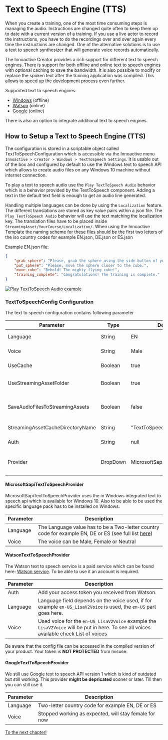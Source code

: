 # Text to Speech Engine (TTS)

When you create a training, one of the most time consuming steps is managing the audio. Instructions are changed quite often to keep them up to date with a current version of a training. If you use a live actor to record the instructions, you have to do the recordings over and over again every time the instructions are changed. One of the alternative solutions is to use a text to speech synthesizer that will generate voice records automatically. 

The Innoactive Creator provides a rich support for different text to speech engines. There is support for both offline and online text to speech engines with optional caching to save the bandwidth. It is also possible to modify or replace the spoken text after the training application was compiled. This allows to speed up the development process even further.

Supported text to speech engines:

* [Windows](#microsoftsapitexttospeechprovider) (offline)
* [Watson](#watsontexttospeechprovider) (online)
* [Google](#googletexttospeechprovider) (online)

There is also an option to integrate additional text to speech engines.

## How to Setup a Text to Speech Engine (TTS)
The configuration is stored in a scriptable object called TextToSpeechConfiguration which is accessible via the Innoactive menu `Innoactive > Creator > Windows > TextToSpeech Settings`. It is usable out of the box and configured by default to use the Windows text to speech API which allows to create audio files on any Windows 10 machine without internet connection.
 
To play a text to speech audio use the `Play TextToSpeech Audio` behavior which is a behavior provided by the TextToSpeech component. Adding a text in the default text field is enough to get an audio line generated.
 
Handling multiple languages can be done by using the `Localization` feature. The different translations are stored as key value pairs within a json file. The `Play TextToSpeech Audio` behavior will use the text matching the localization key. The translation files have to be placed inside `StreamingAsset/YourCourse/Localization/`. When using the Innoactive Template the naming scheme for these files should be the first two letters of the iso country codes for example EN.json, DE.json or ES.json

Example EN.json file:
```json
{
    "grab_sphere": "Please, grab the sphere using the side button of your controller.",
    "put_sphere": "Please, move the sphere closer to the cube.",
    "move_cube": "Behold! The mighty flying cube!",
    "training_complete": "Congratulations! The training is complete."
}
```

[![Play TextToSpeech Audio example](../images/developer/play-text-to-speech-example.png)](../images/developer/play-text-to-speech-example.png "A play audio behavior configured to use a localization key")

### TextToSpeechConfig Configuration

The text to speech configuration contains following parameter

Parameter | Type | Default Value | Required | Description
--- | --- | --- | --- | ---
Language | String | EN | Yes | Language which should be used, depends on the chosen provider.
Voice | String | Male | Yes | Voice that should be used, depends on the chosen provider.
UseCache | Boolean | true | No | Will cache the audio files to prevent redownloading it everytime.
UseStreamingAssetFolder | Boolean | true | No | Will use the StreamingAsset folder as additional place to keep the cached audio files.
SaveAudioFilesToStreamingAssets | Boolean | false | No | Triggers the engine to store the created audio files in the StreamingAsset folder, used for creating the default audio files.
StreamingAssetCacheDirectoryName | String | "TextToSpeech" | No | Subfolder of the StreamingAsset path used to store the files.
Auth | String | null | No | Used to authenticate at the provider, if required.
Provider | DropDown | MicrosoftSapiTextToSpeechProvider | Yes | Provider used `GoogleTextToSpeechProvider`, `WatsonTextToSpeechProvider`, `MicrosoftSapiTextToSpeechProvider`

#### MicrosoftSapiTextToSpeechProvider

MicrosoftSapiTextToSpeechProvider uses the in Windows integrated text to speech api which is available for Windows 10. Also to be able to be used the specific language pack has to be installed on Windows.

Parameter | Description
--- | ---
Language | The Language value has to be a Two-letter country code for example EN, DE or ES (see full list [here](https://en.wikipedia.org/wiki/ISO_3166-1))
Voice | The voice can be Male, Female or Neutral

#### WatsonTextToSpeechProvider

The Watson text to speech service is a paid service which can be found here: [Watson service](https://www.ibm.com/watson/services/text-to-speech/). To be able to use it an account is required.

Parameter | Description
--- | ---
Auth | Add your access token you received from Watson.
Language | Language field depends on the voice used, if for example `en-US_LisaV2Voice` is used, the `en-US` part goes here.
Voice | Used voice for the `en-US_LisaV2Voice` example the `LisaV2Voice` will be put in here. To see all voices available check [List of voices](https://cloud.ibm.com/apidocs/text-to-speech#list-voices)

Be aware that the config file can be accessed in the compiled version of your product. Your token is **NOT PROTECTED** from misuse.

#### GoogleTextToSpeechProvider

We still use Google text to speech API version 1 which is kind of outdated but still working. This provider **might be depricated** sooner or later. Till then you can still use it.

Parameter | Description
--- | ---
Language | Two-letter country code for example EN, DE or ES
Voice | Stopped working as expected, will stay female for now

[To the next chapter!](12-dependency-manager.md)
